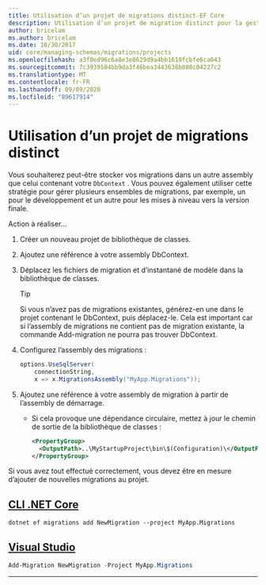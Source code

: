 ```yaml
---
title: Utilisation d’un projet de migrations distinct-EF Core
description: Utilisation d’un projet de migration distinct pour la gestion des schémas de base de données avec Entity Framework Core
author: bricelam
ms.author: bricelam
ms.date: 10/30/2017
uid: core/managing-schemas/migrations/projects
ms.openlocfilehash: a3f0ed96c6a8e3e8629d9a4bb1610fcbfe6ca043
ms.sourcegitcommit: 7c3939504bb9da3f46bea3443638b808c04227c2
ms.translationtype: MT
ms.contentlocale: fr-FR
ms.lasthandoff: 09/09/2020
ms.locfileid: "89617914"
---
```

# <a name="using-a-separate-migrations-project"></a>Utilisation d’un projet de migrations distinct

Vous souhaiterez peut-être stocker vos migrations dans un autre assembly que celui contenant votre `DbContext` . Vous pouvez également utiliser cette stratégie pour gérer plusieurs ensembles de migrations, par exemple, un pour le développement et un autre pour les mises à niveau vers la version finale.

Action à réaliser...

1. Créer un nouveau projet de bibliothèque de classes.

2. Ajoutez une référence à votre assembly DbContext.

3. Déplacez les fichiers de migration et d’instantané de modèle dans la bibliothèque de classes.
   > [!TIP]
   > Si vous n’avez pas de migrations existantes, générez-en une dans le projet contenant le DbContext, puis déplacez-le.
   > Cela est important car si l’assembly de migrations ne contient pas de migration existante, la commande Add-migration ne pourra pas trouver DbContext.

4. Configurez l’assembly des migrations :

   ``` csharp
   options.UseSqlServer(
       connectionString,
       x => x.MigrationsAssembly("MyApp.Migrations"));
   ```

5. Ajoutez une référence à votre assembly de migration à partir de l’assembly de démarrage.
   * Si cela provoque une dépendance circulaire, mettez à jour le chemin de sortie de la bibliothèque de classes :

     ``` xml
     <PropertyGroup>
       <OutputPath>..\MyStartupProject\bin\$(Configuration)\</OutputPath>
     </PropertyGroup>
     ```

Si vous avez tout effectué correctement, vous devez être en mesure d’ajouter de nouvelles migrations au projet.

## <a name="net-core-cli"></a>[CLI .NET Core](#tab/dotnet-core-cli)

```dotnetcli
dotnet ef migrations add NewMigration --project MyApp.Migrations
```

## <a name="visual-studio"></a>[Visual Studio](#tab/vs)

``` powershell
Add-Migration NewMigration -Project MyApp.Migrations
```

***
